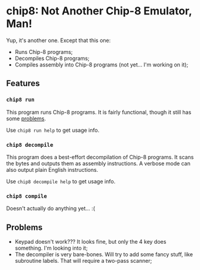 # chip8: Not Another Chip-8 Emulator, Man!

Yup, it's another one. Except that this one:
- Runs Chip-8 programs;
- Decompiles Chip-8 programs;
- Compiles assembly into Chip-8 programs (not yet... I'm working on it);

## Features
### `chip8 run`
This program runs Chip-8 programs. It is fairly functional, though it still has
some [problems](#problems).

Use `chip8 run help` to get usage info.

### `chip8 decompile`
This program does a best-effort decompilation of Chip-8 programs. It scans the
bytes and outputs them as assembly instructions. A verbose mode can also output
plain English instructions.

Use `chip8 decompile help` to get usage info.

### `chip8 compile`
Doesn't actually do anything yet... :(

## Problems
- Keypad doesn't work??? It looks fine, but only the 4 key does something. I'm
  looking into it;
- The decompiler is very bare-bones. Will try to add some fancy stuff, like
  subroutine labels. That will require a two-pass scanner;
